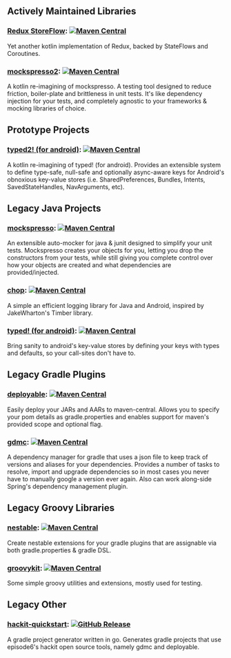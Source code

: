 ## Actively Maintained Libraries

### [Redux StoreFlow](https://episode6.github.io/redux-store-flow): [![Maven Central](https://img.shields.io/maven-central/v/com.episode6.redux/store-flow.svg?style=flat-square)](http://search.maven.org/#search%7Cga%7C1%7Cg%3A%22com.episode6.redux%22)

Yet another kotlin implementation of Redux, backed by StateFlows and Coroutines.

### [mockspresso2](https://episode6.github.io/mockspresso2): [![Maven Central](https://img.shields.io/maven-central/v/com.episode6.mockspresso2/api.svg?style=flat-square)](http://search.maven.org/#search%7Cga%7C1%7Cg%3A%22com.episode6.mockspresso2%22)

A kotlin re-imagining of mockspresso. A testing tool designed to reduce friction, boiler-plate and brittleness in unit tests. It's like dependency injection for your tests, and completely agnostic to your frameworks & mocking libraries of choice.

## Prototype Projects

### [typed2! (for android)](https://episode6.github.io/typed2): [![Maven Central](https://img.shields.io/maven-central/v/com.episode6.typed2/core.svg?style=flat-square)](http://search.maven.org/#search%7Cga%7C1%7Cg%3A%22com.episode6.typed2%22)

A kotlin re-imagining of typed! (for android). Provides an extensible system to define type-safe, null-safe and optionally async-aware keys for Android's obnoxious key-value stores (i.e. SharedPreferences, Bundles, Intents, SavedStateHandles, NavArguments, etc).

## Legacy Java Projects

### [mockspresso](https://episode6.github.io/mockspresso): [![Maven Central](https://img.shields.io/maven-central/v/com.episode6.hackit.mockspresso/mockspresso-core.svg?style=flat-square)](http://search.maven.org/#search%7Cga%7C1%7Cg%3A%22com.episode6.hackit.mockspresso%22)

An extensible auto-mocker for java & junit designed to simplify your unit tests. Mockspresso creates your objects for you, letting you drop the constructors from your tests, while still giving you complete control over how your objects are created and what dependencies are provided/injected.

### [chop](https://github.com/episode6/chop): [![Maven Central](https://img.shields.io/maven-central/v/com.episode6.hackit.chop/chop-core.svg?style=flat-square)](http://search.maven.org/#search%7Cga%7C1%7Cg%3A%22com.episode6.hackit.chop%22)

A simple an efficient logging library for Java and Android, inspired by JakeWharton's Timber library.

### [typed! (for android)](https://github.com/episode6/typed): [![Maven Central](https://img.shields.io/maven-central/v/com.episode6.hackit.typed/typed-core.svg?style=flat-square)](http://search.maven.org/#search%7Cga%7C1%7Cg%3A%22com.episode6.hackit.typed%22)

Bring sanity to android's key-value stores by defining your keys with types and defaults, so your call-sites don't have to.


## Legacy Gradle Plugins

### [deployable](https://github.com/episode6/deployable): [![Maven Central](https://img.shields.io/maven-central/v/com.episode6.hackit.deployable/deployable.svg?style=flat-square)](http://search.maven.org/#search%7Cga%7C1%7Cg%3A%22com.episode6.hackit.deployable%22)

Easily deploy your JARs and AARs to maven-central. Allows you to specify your pom details as gradle.properties and enables support for maven's provided scope and optional flag.

### [gdmc](https://github.com/episode6/gdmc): [![Maven Central](https://img.shields.io/maven-central/v/com.episode6.hackit.gdmc/gdmc.svg?style=flat-square)](http://search.maven.org/#search%7Cga%7C1%7Cg%3A%22com.episode6.hackit.gdmc%22)

A dependency manager for gradle that uses a json file to keep track of versions and aliases for your dependencies. Provides a number of tasks to resolve, import and upgrade dependencies so in most cases you never have to manually google a version ever again. Also can work along-side Spring's dependency management plugin.

## Legacy Groovy Libraries

### [nestable](https://github.com/episode6/nestable): [![Maven Central](https://img.shields.io/maven-central/v/com.episode6.hackit.nestable/nestable.svg?style=flat-square)](http://search.maven.org/#search%7Cga%7C1%7Cg%3A%22com.episode6.hackit.nestable%22)

Create nestable extensions for your gradle plugins that are assignable via both gradle.properties & gradle DSL.

### [groovykit](https://github.com/episode6/groovykit): [![Maven Central](https://img.shields.io/maven-central/v/com.episode6.hackit.groovykit/gk-files.svg?style=flat-square)](http://search.maven.org/#search%7Cga%7C1%7Cg%3A%22com.episode6.hackit.groovykit%22)

Some simple groovy utilities and extensions, mostly used for testing.

## Legacy Other
### [hackit-quickstart](https://github.com/episode6/hackit-quickstart): [![GitHub Release](https://img.shields.io/github/tag/episode6/hackit-quickstart.svg?style=flat-square)](https://github.com/episode6/hackit-quickstart)

A gradle project generator written in go. Generates gradle projects that use episode6's hackit open source tools, namely gdmc and deployable.
